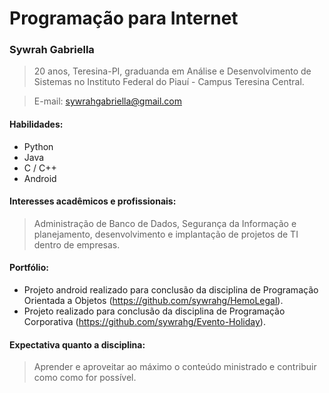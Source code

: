 # Programação para Internet
### Sywrah Gabriella
>20 anos, Teresina-PI, graduanda em Análise e Desenvolvimento de Sistemas no Instituto Federal do Piauí - Campus Teresina Central.

>E-mail: sywrahgabriella@gmail.com


#### Habilidades:
* Python
* Java
* C / C++
* Android

#### Interesses acadêmicos e profissionais:
>Administração de Banco de Dados, Segurança da Informação e planejamento, desenvolvimento e implantação de projetos de TI dentro de empresas. 

#### Portfólio:
* Projeto android realizado para conclusão da disciplina de Programação Orientada a Objetos (https://github.com/sywrahg/HemoLegal).
* Projeto realizado para conclusão da disciplina de Programação Corporativa (https://github.com/sywrahg/Evento-Holiday).

#### Expectativa quanto a disciplina:
>Aprender e aproveitar ao máximo o conteúdo ministrado e contribuir como como for possível.
